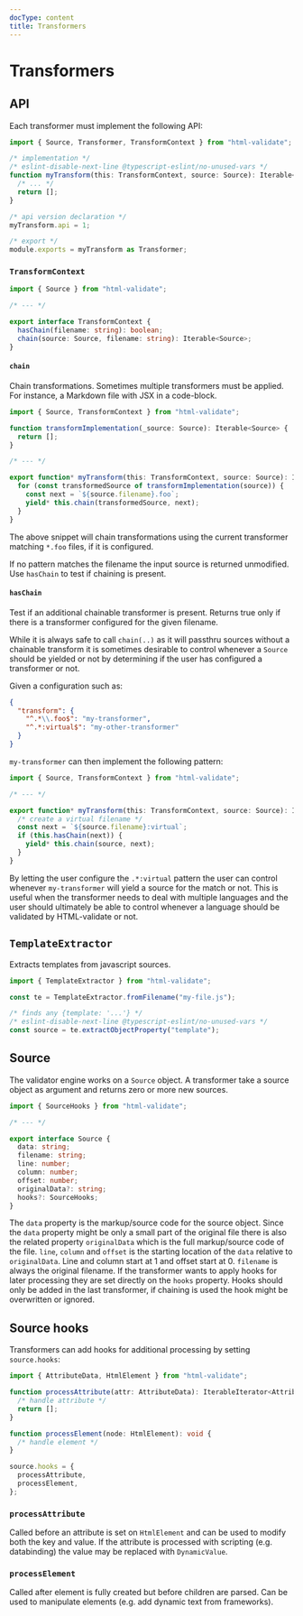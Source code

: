 ```yaml
---
docType: content
title: Transformers
---
```


# Transformers

## API

Each transformer must implement the following API:

```typescript
import { Source, Transformer, TransformContext } from "html-validate";

/* implementation */
/* eslint-disable-next-line @typescript-eslint/no-unused-vars */
function myTransform(this: TransformContext, source: Source): Iterable<Source> {
  /* ... */
  return [];
}

/* api version declaration */
myTransform.api = 1;

/* export */
module.exports = myTransform as Transformer;
```

### `TransformContext`

```typescript
import { Source } from "html-validate";

/* --- */

export interface TransformContext {
  hasChain(filename: string): boolean;
  chain(source: Source, filename: string): Iterable<Source>;
}
```

#### `chain`

Chain transformations. Sometimes multiple transformers must be applied.
For instance, a Markdown file with JSX in a code-block.

```ts
import { Source, TransformContext } from "html-validate";

function transformImplementation(_source: Source): Iterable<Source> {
  return [];
}

/* --- */

export function* myTransform(this: TransformContext, source: Source): Iterable<Source> {
  for (const transformedSource of transformImplementation(source)) {
    const next = `${source.filename}.foo`;
    yield* this.chain(transformedSource, next);
  }
}
```

The above snippet will chain transformations using the current transformer matching `*.foo` files, if it is configured.

If no pattern matches the filename the input source is returned unmodified.
Use `hasChain` to test if chaining is present.

#### `hasChain`

Test if an additional chainable transformer is present.
Returns true only if there is a transformer configured for the given filename.

While it is always safe to call `chain(..)` as it will passthru sources without a chainable transform it is sometimes desirable to control whenever a `Source` should be yielded or not by determining if the user has configured a transformer or not.

Given a configuration such as:

```json
{
  "transform": {
    "^.*\\.foo$": "my-transformer",
    "^.*:virtual$": "my-other-transformer"
  }
}
```

`my-transformer` can then implement the following pattern:

```ts
import { Source, TransformContext } from "html-validate";

/* --- */

export function* myTransform(this: TransformContext, source: Source): Iterable<Source> {
  /* create a virtual filename */
  const next = `${source.filename}:virtual`;
  if (this.hasChain(next)) {
    yield* this.chain(source, next);
  }
}
```

By letting the user configure the `.*:virtual` pattern the user can control whenever `my-transformer` will yield a source for the match or not.
This is useful when the transformer needs to deal with multiple languages and the user should ultimately be able to control whenever a language should be validated by HTML-validate or not.

## `TemplateExtractor`

Extracts templates from javascript sources.

```ts
import { TemplateExtractor } from "html-validate";

const te = TemplateExtractor.fromFilename("my-file.js");

/* finds any {template: '...'} */
/* eslint-disable-next-line @typescript-eslint/no-unused-vars */
const source = te.extractObjectProperty("template");
```

## Source

The validator engine works on a `Source` object.
A transformer take a source object as argument and returns zero or more new sources.

```typescript
import { SourceHooks } from "html-validate";

/* --- */

export interface Source {
  data: string;
  filename: string;
  line: number;
  column: number;
  offset: number;
  originalData?: string;
  hooks?: SourceHooks;
}
```

The `data` property is the markup/source code for the source object.
Since the `data` property might be only a small part of the original file there is also the related property `originalData` which is the full markup/source code of the file.
`line`, `column` and `offset` is the starting location of the `data` relative to `originalData`.
Line and column start at 1 and offset start at 0.
`filename` is always the original filename.
If the transformer wants to apply hooks for later processing they are set directly on the `hooks` property.
Hooks should only be added in the last transformer, if chaining is used the hook might be overwritten or ignored.

## Source hooks

Transformers can add hooks for additional processing by setting `source.hooks`:

```ts nocompile
import { AttributeData, HtmlElement } from "html-validate";

function processAttribute(attr: AttributeData): IterableIterator<AttributeData> {
  /* handle attribute */
  return [];
}

function processElement(node: HtmlElement): void {
  /* handle element */
}

source.hooks = {
  processAttribute,
  processElement,
};
```

### `processAttribute`

Called before an attribute is set on `HtmlElement` and can be used to modify
both the key and value. If the attribute is processed with scripting
(e.g. databinding) the value may be replaced with `DynamicValue`.

### `processElement`

Called after element is fully created but before children are parsed. Can be
used to manipulate elements (e.g. add dynamic text from frameworks).
